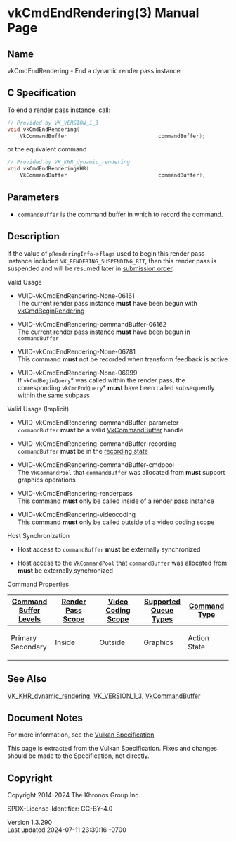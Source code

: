 # vkCmdEndRendering(3) Manual Page

## Name

vkCmdEndRendering - End a dynamic render pass instance



## <a href="#_c_specification" class="anchor"></a>C Specification

To end a render pass instance, call:

``` c
// Provided by VK_VERSION_1_3
void vkCmdEndRendering(
    VkCommandBuffer                             commandBuffer);
```

or the equivalent command

``` c
// Provided by VK_KHR_dynamic_rendering
void vkCmdEndRenderingKHR(
    VkCommandBuffer                             commandBuffer);
```

## <a href="#_parameters" class="anchor"></a>Parameters

- `commandBuffer` is the command buffer in which to record the command.

## <a href="#_description" class="anchor"></a>Description

If the value of `pRenderingInfo->flags` used to begin this render pass
instance included `VK_RENDERING_SUSPENDING_BIT`, then this render pass
is suspended and will be resumed later in <a
href="https://registry.khronos.org/vulkan/specs/1.3-extensions/html/vkspec.html#synchronization-submission-order"
target="_blank" rel="noopener">submission order</a>.

Valid Usage

- <a href="#VUID-vkCmdEndRendering-None-06161"
  id="VUID-vkCmdEndRendering-None-06161"></a>
  VUID-vkCmdEndRendering-None-06161  
  The current render pass instance **must** have been begun with
  [vkCmdBeginRendering](https://registry.khronos.org/vulkan/specs/1.3-extensions/man/html/vkCmdBeginRendering.html)

- <a href="#VUID-vkCmdEndRendering-commandBuffer-06162"
  id="VUID-vkCmdEndRendering-commandBuffer-06162"></a>
  VUID-vkCmdEndRendering-commandBuffer-06162  
  The current render pass instance **must** have been begun in
  `commandBuffer`

- <a href="#VUID-vkCmdEndRendering-None-06781"
  id="VUID-vkCmdEndRendering-None-06781"></a>
  VUID-vkCmdEndRendering-None-06781  
  This command **must** not be recorded when transform feedback is
  active

- <a href="#VUID-vkCmdEndRendering-None-06999"
  id="VUID-vkCmdEndRendering-None-06999"></a>
  VUID-vkCmdEndRendering-None-06999  
  If `vkCmdBeginQuery`\* was called within the render pass, the
  corresponding `vkCmdEndQuery`\* **must** have been called subsequently
  within the same subpass

Valid Usage (Implicit)

- <a href="#VUID-vkCmdEndRendering-commandBuffer-parameter"
  id="VUID-vkCmdEndRendering-commandBuffer-parameter"></a>
  VUID-vkCmdEndRendering-commandBuffer-parameter  
  `commandBuffer` **must** be a valid
  [VkCommandBuffer](https://registry.khronos.org/vulkan/specs/1.3-extensions/man/html/VkCommandBuffer.html) handle

- <a href="#VUID-vkCmdEndRendering-commandBuffer-recording"
  id="VUID-vkCmdEndRendering-commandBuffer-recording"></a>
  VUID-vkCmdEndRendering-commandBuffer-recording  
  `commandBuffer` **must** be in the [recording
  state](#commandbuffers-lifecycle)

- <a href="#VUID-vkCmdEndRendering-commandBuffer-cmdpool"
  id="VUID-vkCmdEndRendering-commandBuffer-cmdpool"></a>
  VUID-vkCmdEndRendering-commandBuffer-cmdpool  
  The `VkCommandPool` that `commandBuffer` was allocated from **must**
  support graphics operations

- <a href="#VUID-vkCmdEndRendering-renderpass"
  id="VUID-vkCmdEndRendering-renderpass"></a>
  VUID-vkCmdEndRendering-renderpass  
  This command **must** only be called inside of a render pass instance

- <a href="#VUID-vkCmdEndRendering-videocoding"
  id="VUID-vkCmdEndRendering-videocoding"></a>
  VUID-vkCmdEndRendering-videocoding  
  This command **must** only be called outside of a video coding scope

Host Synchronization

- Host access to `commandBuffer` **must** be externally synchronized

- Host access to the `VkCommandPool` that `commandBuffer` was allocated
  from **must** be externally synchronized

Command Properties

<table class="tableblock frame-all grid-all stretch">
<colgroup>
<col style="width: 20%" />
<col style="width: 20%" />
<col style="width: 20%" />
<col style="width: 20%" />
<col style="width: 20%" />
</colgroup>
<thead>
<tr>
<th class="tableblock halign-left valign-top"><a
href="#VkCommandBufferLevel">Command Buffer Levels</a></th>
<th class="tableblock halign-left valign-top"><a
href="#vkCmdBeginRenderPass">Render Pass Scope</a></th>
<th class="tableblock halign-left valign-top"><a
href="#vkCmdBeginVideoCodingKHR">Video Coding Scope</a></th>
<th class="tableblock halign-left valign-top"><a
href="#VkQueueFlagBits">Supported Queue Types</a></th>
<th class="tableblock halign-left valign-top"><a
href="#fundamentals-queueoperation-command-types">Command Type</a></th>
</tr>
</thead>
<tbody>
<tr>
<td class="tableblock halign-left valign-top"><p>Primary<br />
Secondary</p></td>
<td class="tableblock halign-left valign-top"><p>Inside</p></td>
<td class="tableblock halign-left valign-top"><p>Outside</p></td>
<td class="tableblock halign-left valign-top"><p>Graphics</p></td>
<td class="tableblock halign-left valign-top"><p>Action<br />
State</p></td>
</tr>
</tbody>
</table>

## <a href="#_see_also" class="anchor"></a>See Also

[VK_KHR_dynamic_rendering](https://registry.khronos.org/vulkan/specs/1.3-extensions/man/html/VK_KHR_dynamic_rendering.html),
[VK_VERSION_1_3](https://registry.khronos.org/vulkan/specs/1.3-extensions/man/html/VK_VERSION_1_3.html),
[VkCommandBuffer](https://registry.khronos.org/vulkan/specs/1.3-extensions/man/html/VkCommandBuffer.html)

## <a href="#_document_notes" class="anchor"></a>Document Notes

For more information, see the <a
href="https://registry.khronos.org/vulkan/specs/1.3-extensions/html/vkspec.html#vkCmdEndRendering"
target="_blank" rel="noopener">Vulkan Specification</a>

This page is extracted from the Vulkan Specification. Fixes and changes
should be made to the Specification, not directly.

## <a href="#_copyright" class="anchor"></a>Copyright

Copyright 2014-2024 The Khronos Group Inc.

SPDX-License-Identifier: CC-BY-4.0

Version 1.3.290  
Last updated 2024-07-11 23:39:16 -0700
